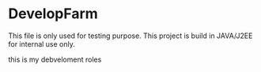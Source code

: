 # DevelopFarm
This file is only used for testing purpose.
This project is build in JAVA/J2EE for internal use only.

this is my debveloment roles
